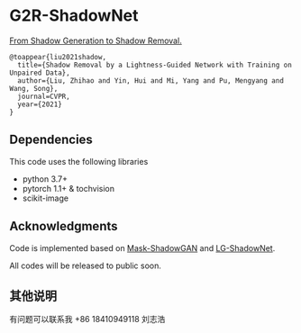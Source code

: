 # G2R-ShadowNet
[From Shadow Generation to Shadow Removal.]()

```
@toappear{liu2021shadow,
  title={Shadow Removal by a Lightness-Guided Network with Training on Unpaired Data},
  author={Liu, Zhihao and Yin, Hui and Mi, Yang and Pu, Mengyang and Wang, Song},
  journal=CVPR,
  year={2021}
}
```

## Dependencies
This code uses the following libraries
- python 3.7+
- pytorch 1.1+ & tochvision
- scikit-image

## Acknowledgments
Code is implemented based on [Mask-ShadowGAN](https://github.com/xw-hu/Mask-ShadowGAN) and [LG-ShadowNet](https://github.com/hhqweasd/LG-ShadowNet).

All codes will be released to public soon.

## 其他说明
有问题可以联系我
+86 18410949118
刘志浩
